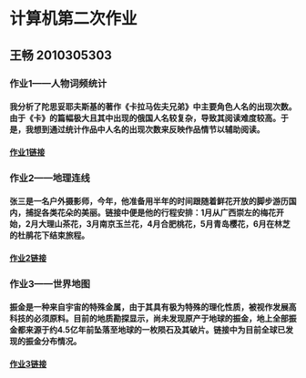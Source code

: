 #  计算机第二次作业
##  王畅  2010305303


### 作业1——人物词频统计
#### 我分析了陀思妥耶夫斯基的著作《卡拉马佐夫兄弟》中主要角色人名的出现次数。由于《卡》的篇幅极大且其中出现的俄国人名较复杂，导致其阅读难度较高。于是，我想到通过统计作品中人名的出现次数来反映作品情节以辅助阅读。
#### [作业1链接](http://mksw20.github.io/wordfreq_Pie.html)


### 作业2——地理连线
#### 张三是一名户外摄影师，今年，他准备用半年的时间跟随着鲜花开放的脚步游历国内，捕捉各类花朵的美丽。链接中便是他的行程安排：1月从广西崇左的梅花开始，2月大理山茶花，3月南京玉兰花，4月合肥桃花，5月青岛樱花，6月在林芝的杜鹃花下结束旅程。
#### [作业2链接](http://mksw20.github.io/fly_after_flower.html)


### 作业3——世界地图
#### 振金是一种来自宇宙的特殊金属，由于其具有极为特殊的理化性质，被视作发展高科技的必须原料。目前的地质勘探显示，尚未发现原产于地球的振金，地上全部振金都来源于约4.5亿年前坠落至地球的一枚陨石及其破片。链接中为目前全球已发现的振金分布情况。
#### [作业3链接](http://mksw20.github.io/Vibranium.html)
